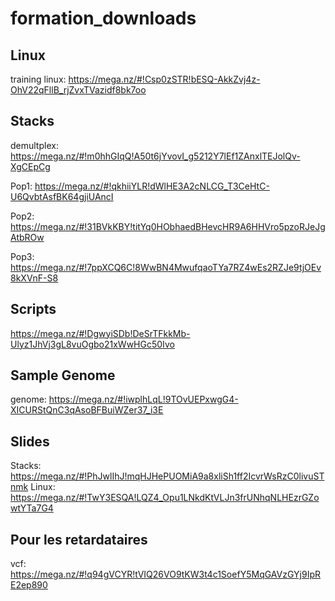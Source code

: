 # formation_downloads

## Linux

training linux:
https://mega.nz/#!Csp0zSTR!bESQ-AkkZvj4z-OhV22qFllB_rjZvxTVazidf8bk7oo



## Stacks

demultplex:
https://mega.nz/#!m0hhGIqQ!A50t6jYvovI_g5212Y7lEf1ZAnxlTEJolQv-XgCEpCg

Pop1:
https://mega.nz/#!qkhiiYLR!dWlHE3A2cNLCG_T3CeHtC-U6QvbtAsfBK64gjiUAncI

Pop2:
https://mega.nz/#!31BVkKBY!titYq0HObhaedBHevcHR9A6HHVro5pzoRJeJgAtbROw

Pop3:
https://mega.nz/#!7ppXCQ6C!8WwBN4MwufqaoTYa7RZ4wEs2RZJe9tjOEv8kXVnF-S8


## Scripts
https://mega.nz/#!DgwyiSDb!DeSrTFkkMb-Ulyz1JhVj3gL8vuOgbo21xWwHGc50Ivo


## Sample Genome

genome:
https://mega.nz/#!iwplhLqL!9TOvUEPxwgG4-XICURStQnC3qAsoBFBuiWZer37_i3E



## Slides
Stacks:
https://mega.nz/#!PhJwlIhJ!mqHJHePUOMiA9a8xliSh1ff2IcvrWsRzC0livuSTnmk
Linux:
https://mega.nz/#!TwY3ESQA!LQZ4_Opu1LNkdKtVLJn3frUNhqNLHEzrGZowtYTa7G4

## Pour les retardataires

vcf:
https://mega.nz/#!q94gVCYR!tVIQ26VO9tKW3t4c1SoefY5MqGAVzGYj9IpRE2ep890
